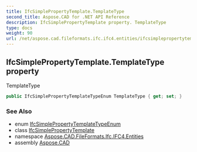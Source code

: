 ```yaml
---
title: IfcSimplePropertyTemplate.TemplateType
second_title: Aspose.CAD for .NET API Reference
description: IfcSimplePropertyTemplate property. TemplateType
type: docs
weight: 90
url: /net/aspose.cad.fileformats.ifc.ifc4.entities/ifcsimplepropertytemplate/templatetype/
---
```

## IfcSimplePropertyTemplate.TemplateType property

TemplateType

```csharp
public IfcSimplePropertyTemplateTypeEnum TemplateType { get; set; }
```

### See Also

* enum [IfcSimplePropertyTemplateTypeEnum](../../../aspose.cad.fileformats.ifc.ifc4.types/ifcsimplepropertytemplatetypeenum/)
* class [IfcSimplePropertyTemplate](../)
* namespace [Aspose.CAD.FileFormats.Ifc.IFC4.Entities](../../ifcsimplepropertytemplate/)
* assembly [Aspose.CAD](../../../)


